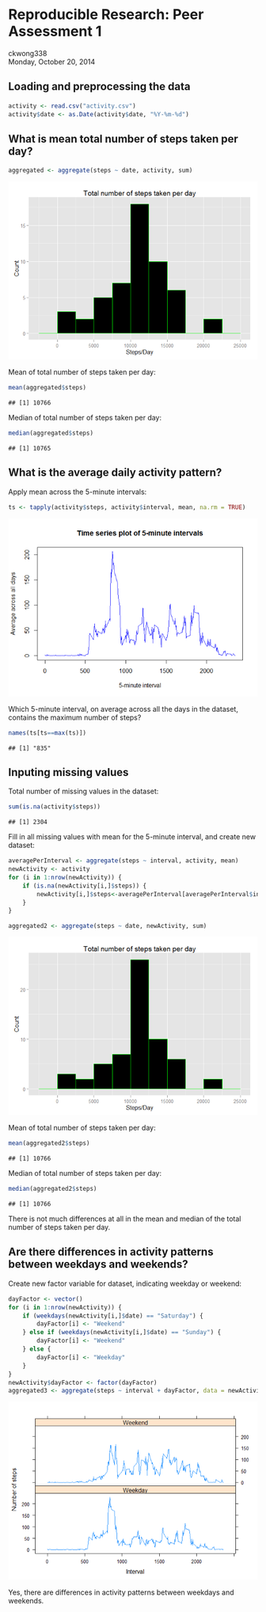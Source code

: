 # Reproducible Research: Peer Assessment 1
ckwong338  
Monday, October 20, 2014  

## Loading and preprocessing the data


```r
activity <- read.csv("activity.csv")
activity$date <- as.Date(activity$date, "%Y-%m-%d")
```

## What is mean total number of steps taken per day?


```r
aggregated <- aggregate(steps ~ date, activity, sum)
```
![plot of chunk unnamed-chunk-3](./PA1_template_files/figure-html/unnamed-chunk-3.png) 

Mean of total number of steps taken per day:

```r
mean(aggregated$steps)
```

```
## [1] 10766
```
Median of total number of steps taken per day:

```r
median(aggregated$steps)
```

```
## [1] 10765
```
## What is the average daily activity pattern?

Apply mean across the 5-minute intervals:

```r
ts <- tapply(activity$steps, activity$interval, mean, na.rm = TRUE)
```
![plot of chunk unnamed-chunk-7](./PA1_template_files/figure-html/unnamed-chunk-7.png) 

Which 5-minute interval, on average across all the days in the dataset, contains the maximum number of steps?

```r
names(ts[ts==max(ts)])
```

```
## [1] "835"
```

## Inputing missing values
Total number of missing values in the dataset:

```r
sum(is.na(activity$steps))
```

```
## [1] 2304
```
Fill in all missing values with mean for the 5-minute interval, and create new dataset:

```r
averagePerInterval <- aggregate(steps ~ interval, activity, mean)
newActivity <- activity
for (i in 1:nrow(newActivity)) {
    if (is.na(newActivity[i,]$steps)) {
        newActivity[i,]$steps<-averagePerInterval[averagePerInterval$interval==newActivity[i,]$interval,]$steps
    }
}
```

```r
aggregated2 <- aggregate(steps ~ date, newActivity, sum)
```
![plot of chunk unnamed-chunk-12](./PA1_template_files/figure-html/unnamed-chunk-12.png) 

Mean of total number of steps taken per day:

```r
mean(aggregated2$steps)
```

```
## [1] 10766
```
Median of total number of steps taken per day:

```r
median(aggregated2$steps)
```

```
## [1] 10766
```
There is not much differences at all in the mean and median of the total number of steps taken per day.

## Are there differences in activity patterns between weekdays and weekends?

Create new factor variable for dataset, indicating weekday or weekend:

```r
dayFactor <- vector()
for (i in 1:nrow(newActivity)) {
    if (weekdays(newActivity[i,]$date) == "Saturday") {
        dayFactor[i] <- "Weekend"
    } else if (weekdays(newActivity[i,]$date) == "Sunday") {
        dayFactor[i] <- "Weekend"
    } else {
        dayFactor[i] <- "Weekday"
    }
}
newActivity$dayFactor <- factor(dayFactor)
aggregated3 <- aggregate(steps ~ interval + dayFactor, data = newActivity, mean)
```
![plot of chunk unnamed-chunk-16](./PA1_template_files/figure-html/unnamed-chunk-16.png) 

Yes, there are differences in activity patterns between weekdays and weekends.
